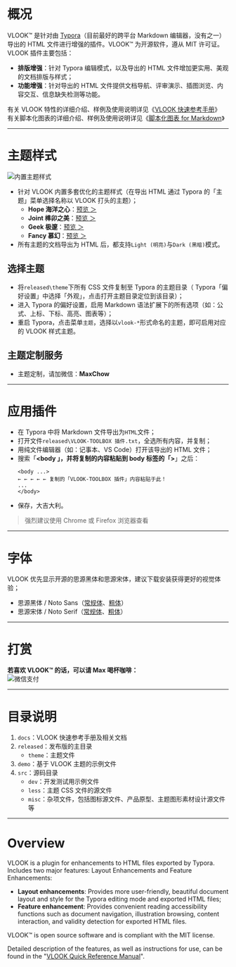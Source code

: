 # 概况

VLOOK™ 是针对由 [Typora](https://www.typora.io)（目前最好的跨平台 Markdown 编辑器，没有之一）导出的 HTML 文件进行增强的插件。VLOOK™ 为开源软件，遵从 MIT 许可证。
VLOOK 插件主要包括：

- **排版增强**：针对 Typora 编辑模式，以及导出的 HTML 文件增加更实用、美观的文档排版与样式；
- **功能增强**：针对导出的 HTML 文件提供文档导航、评审演示、插图浏览、内容交互、信息缺失检测等功能。

有关 VLOOK 特性的详细介绍、样例及使用说明详见《[VLOOK 快速参考手册](https://madmaxchow.github.io/VLOOK/index.html)》<br/>
有关脚本化图表的详细介绍、样例及使用说明详见《[脚本化图表 for Markdown](https://madmaxchow.github.io/VLOOK/chart.html)》

---

# 主题样式

![内置主题样式](https://tva1.sinaimg.cn/large/006y8mN6gy1g6vex2odrxj33ji0u04c6.jpg)

- 针对 VLOOK 内置多套优化的主题样式（在导出 HTML 通过 Typora 的「主题」菜单选择名称以 VLOOK 打头的主题）；
  - **Hope 海洋之心**：[预览 ＞](https://madmaxchow.github.io/VLOOK/index.html)
  - **Joint 榫卯之美**：[预览 ＞](https://madmaxchow.github.io/VLOOK/theme-joint.html)
  - **Geek 极邃**：[预览 ＞](https://madmaxchow.github.io/VLOOK/theme-geek.html)
  - **Fancy 慕幻**：[预览 ＞](https://madmaxchow.github.io/VLOOK/theme-fancy.html)
- 所有主题的文档导出为 HTML 后，都支持`Light (明亮)`与`Dark (黑暗)`模式。

## 选择主题

- 将`released\theme`下所有 CSS 文件复制至 Typora 的主题目录（ Typora「偏好设置」中选择「外观」，点击<kbd>打开主题目录</kbd>定位到该目录）；
- 进入 Typora 的偏好设置，启用 Markdown 语法扩展下的所有选项（如：公式、上标、下标、高亮、图表等）；
- 重启 Typora，点击菜单`主题`，选择以`vlook-*`形式命名的主题，即可启用对应的 VLOOK 样式主题。

## 主题定制服务

- 主题定制，请加微信：**MaxChow**

---

# 应用插件

- 在 Typora 中将 Markdown 文件导出为`HTML`文件；
- 打开文件`released\VLOOK-TOOLBOX 插件.txt`，全选所有内容，并复制；
- 用纯文件编辑器（如：记事本、VS Code）打开该导出的 HTML 文件；
- 搜索「**<body **」，并将复制的内容粘贴到 body 标签的「**>**」之后：
  ```
  <body ...>
  ← ← ← ← ← 复制的「VLOOK-TOOLBOX 插件」内容粘贴于此！
  ...
  </body>
  ```
+ 保存，大吉大利。

> 强烈建议使用 Chrome 或 Firefox 浏览器查看

---

# 字体

VLOOK 优先显示开源的思源黑体和思源宋体，建议下载安装获得更好的视觉体验；

- 思源黑体 / Noto Sans（[常规体](https://github.com/googlefonts/noto-cjk/blob/master/NotoSansCJKsc-Regular.otf)、[粗体](https://github.com/googlefonts/noto-cjk/blob/master/NotoSansCJKsc-Bold.otf)）
- 思源宋体 / Noto Serif（[常规体](https://github.com/googlefonts/noto-cjk/blob/master/NotoSerifCJKsc-Regular.otf)、[粗体](https://github.com/googlefonts/noto-cjk/blob/master/NotoSerifCJKsc-Bold.otf)）

---

# 打赏

**若喜欢 VLOOK™ 的话，可以请 Max 喝杯咖啡：**<br>
![微信支付](https://ws1.sinaimg.cn/large/006tKfTcgy1fsmnridvyxj303y04mt94.jpg)

---

# 目录说明

1. `docs`：VLOOK 快速参考手册及相关文档
2. `released`：发布版的主目录
    - `theme`：主题文件
3. `demo`：基于 VLOOK 主题的示例文件
4. `src`：源码目录
    - `dev`：开发测试用示例文件
    - `less`：主题 CSS 文件的源文件
    - `misc`：杂项文件，包括图标源文件、产品原型、主题图形素材设计源文件等

---

# Overview

VLOOK is a plugin for enhancements to HTML files exported by Typora. Includes two major features: Layout Enhancements and Feature Enhancements:

- **Layout enhancements**: Provides more user-friendly, beautiful document layout and style for the Typora editing mode and exported HTML files;
- **Feature enhancement**: Provides convenient reading accessibility functions such as document navigation, illustration browsing, content interaction, and validity detection for exported HTML files.

VLOOK™ is open source software and is compliant with the MIT license.

Detailed description of the features, as well as instructions for use, can be found in the "[VLOOK Quick Reference Manual](https://madmaxchow.github.io/VLOOK/index.html)".
